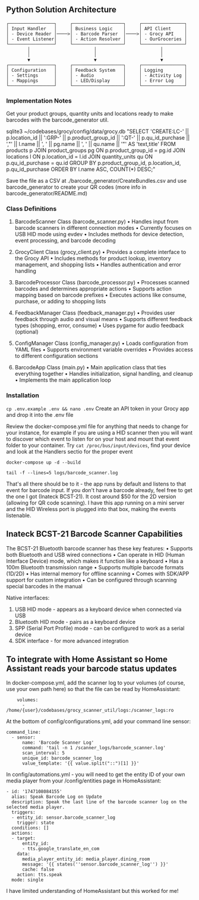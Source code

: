 ## Python Solution Architecture
```
┌─────────────────┐     ┌───────────────────┐     ┌────────────────┐
│ Input Handler   │     │ Business Logic    │     │ API Client     │
│ - Device Reader │────>│ - Barcode Parser  │────>│ - Grocy API    │
│ - Event Listener│     │ - Action Resolver │     │ - OurGroceries │
└─────────────────┘     └───────────────────┘     └────────────────┘
        │                        │                        │
        │                        │                        │
        ▼                        ▼                        ▼
┌─────────────────┐     ┌───────────────────┐     ┌────────────────┐
│ Configuration   │     │ Feedback System   │     │ Logging        │
│ - Settings      │     │ - Audio           │     │ - Activity Log │
│ - Mappings      │     │ - LED/Display     │     │ - Error Log    │
└─────────────────┘     └───────────────────┘     └────────────────┘

```
### Implementation Notes

Get your product groups, quantity units and locations ready to make barcodes with the barcode_generator util.

sqlite3 ~/codebases/grocy/config/data/grocy.db "SELECT 
  'CREATE:LC-' || p.location_id || 
  ':GRP-' || p.product_group_id || 
  ':QT-' || p.qu_id_purchase || 
  ',\"' || l.name || ', ' || pg.name || ', ' || qu.name || '\"' AS 'text,title'
FROM 
  products p
JOIN 
  product_groups pg ON p.product_group_id = pg.id
JOIN 
  locations l ON p.location_id = l.id
JOIN 
  quantity_units qu ON p.qu_id_purchase = qu.id
GROUP BY 
  p.product_group_id, p.location_id, p.qu_id_purchase
ORDER BY l.name ASC,
  COUNT(*) DESC;"

Save the file as a CSV at ./barcode_generator/CreateBundles.csv and use barcode_generator to create your QR codes (more info in barcode_generator/README.md)


### Class Definitions

1. BarcodeScanner Class (barcode_scanner.py)
   • Handles input from barcode scanners in different connection modes
   • Currently focuses on USB HID mode using evdev
   • Includes methods for device detection, event processing, and barcode decoding

2. GrocyClient Class (grocy_client.py)
   • Provides a complete interface to the Grocy API
   • Includes methods for product lookup, inventory management, and shopping lists
   • Handles authentication and error handling

3. BarcodeProcessor Class (barcode_processor.py)
   • Processes scanned barcodes and determines appropriate actions
   • Supports action mapping based on barcode prefixes
   • Executes actions like consume, purchase, or adding to shopping lists

4. FeedbackManager Class (feedback_manager.py)
   • Provides user feedback through audio and visual means
   • Supports different feedback types (shopping, error, consume)
   • Uses pygame for audio feedback (optional)

5. ConfigManager Class (config_manager.py)
   • Loads configuration from YAML files
   • Supports environment variable overrides
   • Provides access to different configuration sections

6. BarcodeApp Class (main.py)
   • Main application class that ties everything together
   • Handles initialization, signal handling, and cleanup
   • Implements the main application loop


### Installation
`cp .env.example .env && nano .env`
Create an API token in your Grocy app and drop it into the .env file

Review the docker-compose.yml file for anything that needs to change for your instance, for example if you are using a HID scanner then you will want to discover which event to listen for on your host and mount that event folder to your container. Try `cat /proc/bus/input/devices`, find your device and look at the Handlers sectio for the proper event

`docker-compose up -d --build`

`tail -f --lines=5 logs/barcode_scanner.log`

That's all there should be to it - the app runs by default and listens to that event for barcode input. If you don't have a barcode already, feel free to get the one I got (Inateck BCST-21). It cost around $50 for the 2D version (allowing for QR code scanning). I have this app running on a mini server and the HID Wireless port is plugged into that box, making the events listenable.


## Inateck BCST-21 Barcode Scanner Capabilities

The BCST-21 Bluetooth barcode scanner has these key features:
• Supports both Bluetooth and USB wired connections
• Can operate in HID (Human Interface Device) mode, which makes it function like a keyboard
• Has a 100m Bluetooth transmission range
• Supports multiple barcode formats (1D/2D)
• Has internal memory for offline scanning
• Comes with SDK/APP support for custom integration
• Can be configured through scanning special barcodes in the manual

Native interfaces:
1. USB HID mode - appears as a keyboard device when connected via USB
2. Bluetooth HID mode - pairs as a keyboard device
3. SPP (Serial Port Profile) mode - can be configured to work as a serial device
4. SDK interface - for more advanced integration


## To integrate with Home Assistant so Home Assistant reads your barcode status updates


In docker-compose.yml, add the scanner log to your volumes (of course, use your own path here) so that the file can be read by HomeAssistant:
```
    volumes:
      - /home/{user}/codebases/grocy_scanner_util/logs:/scanner_logs:ro
```


At the bottom of config/configurations.yml, add your command line sensor:
```
command_line:
  - sensor:
      name: 'Barcode Scanner Log'
      command: 'tail -n 1 /scanner_logs/barcode_scanner.log'
      scan_interval: 5
      unique_id: barcode_scanner_log
      value_template: '{{ value.split("::")[1] }}'
```


In config/automations.yml - you will need to get the entity ID of your own media player from your /config/entities page in HomeAssistant:
```
- id: '1747108084155'
  alias: Speak Barcode Log on Update
  description: Speak the last line of the barcode scanner log on the selected media player.
  triggers:
  - entity_id: sensor.barcode_scanner_log
    trigger: state
  conditions: []
  actions:
  - target:
      entity_id:
      - tts.google_translate_en_com
    data:
      media_player_entity_id: media_player.dining_room
      message: '{{ states(''sensor.barcode_scanner_log'') }}'
      cache: false
    action: tts.speak
  mode: single
```

I have limited understanding of HomeAssistant but this worked for me!